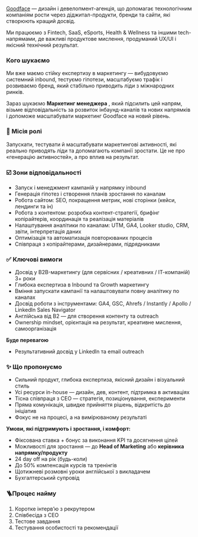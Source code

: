 [Goodface](https://goodface.agency/about/) — дизайн і девелопмент-агенція, що
допомагає технологічним компаніям рости через діджитал-продукти, бренди та
сайти, які створюють кращий досвід.

Ми працюємо з Fintech, SaaS, eSports, Health & Wellness та іншими tech-
напрямами, де важливі продуктове мислення, продуманий UX/UI і якісний
технічний результат.

### Кого шукаємо

Ми вже маємо стійку експертизу в маркетингу — вибудовуємо системний inbound,
тестуємо гіпотези, масштабуємо трафік і розвиваємо бренд, який стабільно
приводить ліди з міжнародних ринків.

Зараз шукаємо **Маркетинг менеджера** , який підсилить цей напрям, візьме
відповідальність за розвиток інбаунд-каналів та нових напрямків і допоможе
масштабувати маркетинг Goodface на новий рівень.

### 💫 Місія ролі

Запускати, тестувати й масштабувати маркетингові активності, які реально
приводять ліди та допомагають компанії зростати. Це не про «генерацію
активностей», а про вплив на результат.

### ☑️ Зони відповідальності

  * Запуск і менеджмент кампаній у напрямку inbound
  * Генерація гіпотез і створення планів зростання по каналам
  * Робота сайтом: SEO, покращення метрик, нові сторінки (кейси, лендинги та ін)
  * Робота з контентом: розробка контент-стратегії, брифінг копірайтерів, координація та реалізація матеріалів
  * Налаштування аналітики по каналам: UTM, GA4, Looker studio, CRM, звіти, інтерпретація даних
  * Оптимізація та автоматизація повторюваних процесів
  * Співпраця з копірайтерами, дизайнерами, підрядниками

### ✅ Ключові вимоги

  * Досвід у B2B-маркетингу (для сервісних / креативних / ІТ-компаній) 3+ роки
  * Глибока експертиза в Inbound та Growth маркетингу
  * Вміння запускати кампанії та налаштовувати повну аналітику по каналах
  * Досвід роботи з інструментами: GA4, GSC, Ahrefs / Instantly / Apollo / LinkedIn Sales Navigator
  * Англійська від B2 — для створення контенту та outreach
  * Ownership mindset, орієнтація на результат, креативне мислення, самоорганізація

**Буде перевагою**

  * Результативний досвід у LinkedIn та email outreach

### ✨ Що пропонуємо

  * Сильний продукт, глибока експертиза, якісний дизайн і візуальний стиль
  * Усі ресурси in-house — дизайн, дев, контент, підтримка в активаціях
  * Тісна співпраця з CEO — стратегія, позиціонування, експерименти
  * Пряма комунікація, швидке прийняття рішень, відкритість до ініціатив
  * Фокус не на процесі, а на вимірюваному результаті

**Умови, які підтримують і зростання, і комфорт:**

  * Фіксована ставка + бонус за виконання KPI та досягнення цілей
  * Можливості для зростання — до **Head of Marketing** або **керівника напрямку/продукту**
  * 24 day off на рік (будь-коли)
  * До 50% компенсація курсів та тренінгів
  * Щотижневі розмовні уроки англійської з викладачем
  * Бухгалтерський супровід

### 🪜Процес найму

  1. Коротке інтерв’ю з рекрутером
  2. Співбесіда з CEO
  3. Тестове завдання
  4. Тестування особистості та рекомендації